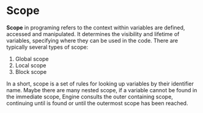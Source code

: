 # Scope

**Scope** in programing refers to the context within variables are defined, accessed and manipulated. It determines the visibility and lifetime of variables, specifying where they can be used in the code. There are typically several types of scope:

1. Global scope
2. Local scope
3. Block scope

In a short, scope is a set of rules for looking up variables by their identifier name. Maybe there are many nested scope, if a variable cannot be found in the immediate scope, Engine consults the outer containing scope, continuing until is found or until the outermost scope has been reached.
